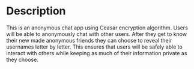 # Description

This is an anonymous chat app using Ceasar encryption algorithm. Users will be able to anonymously chat with other users. After they get to know their new made anonymous friends they can choose to reveal their usernames letter by letter. This ensures that users will be safely able to interact with others while keeping as much of their information private as they choose.
